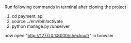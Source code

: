 Run following commands in terminal after cloning the project

1. cd payment_api
2. source ../env/bin/activate
3. python manage.py runserver

now open "http://127.0.0.1:8000/checkout/" in browser
